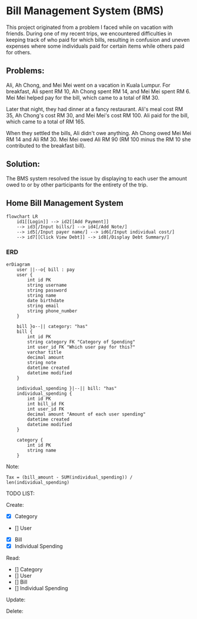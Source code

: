 # Bill Management System (BMS)

This project originated from a problem I faced while on vacation with friends. During one of my recent trips, we encountered difficulties in keeping track of who paid for which bills, resulting in confusion and uneven expenses where some individuals paid for certain items while others paid for others.

## Problems:

Ali, Ah Chong, and Mei Mei went on a vacation in Kuala Lumpur. For breakfast, Ali spent RM 10, Ah Chong spent RM 14, and Mei Mei spent RM 6. Mei Mei helped pay for the bill, which came to a total of RM 30.

Later that night, they had dinner at a fancy restaurant. Ali's meal cost RM 35, Ah Chong's cost RM 30, and Mei Mei's cost RM 100. Ali paid for the bill, which came to a total of RM 165.

When they settled the bills, Ali didn't owe anything. Ah Chong owed Mei Mei RM 14 and Ali RM 30. Mei Mei owed Ali RM 90 (RM 100 minus the RM 10 she contributed to the breakfast bill).

## Solution:

The BMS system resolved the issue by displaying to each user the amount owed to or by other participants for the entirety of the trip.

## Home Bill Management System

```mermaid
flowchart LR
    id1[[Login]] --> id2[[Add Payment]]
    --> id3[/Input bills/] --> id4[/Add Note/]
    --> id5[/Input payer name/] --> id6[/Input individual cost/]
    --> id7[[Click View Debt]] --> id8[/Display Debt Summary/]
``` 

### ERD

```mermaid
erDiagram
    user ||--o{ bill : pay
    user {
        int id PK
        string username
        string password
        string name
        date birthdate
        string email
        string phone_number
    }

    bill }o--|| category: "has"
    bill {
        int id PK
        string category FK "Category of Spending"
        int user_id FK "Which user pay for this?"
        varchar title
        decimal amount
        string note
        datetime created
        datetime modified
    }

    individual_spending }|--|| bill: "has"
    individual_spending {
        int id PK
        int bill_id FK
        int user_id FK
        decimal amount "Amount of each user spending"
        datetime created
        datetime modified
    }

    category {
        int id PK
        string name
    }
```

Note: 

```
Tax = (bill_amount - SUM(individual_spending)) / len(individual_spending)
```


TODO LIST:

Create:

- [x] Category
- [] User
- [x] Bill
- [x] Individual Spending

Read:

- [] Category
- [] User
- [] Bill
- [] Individual Spending

Update:

Delete:
